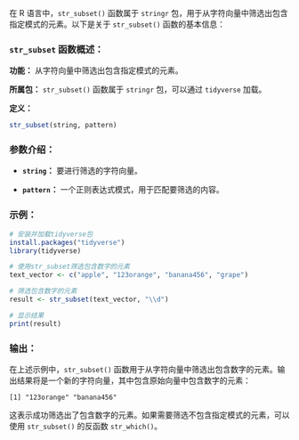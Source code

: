 在 R 语言中，`str_subset()` 函数属于 `stringr` 包，用于从字符向量中筛选出包含指定模式的元素。以下是关于 `str_subset()` 函数的基本信息：

### `str_subset` 函数概述：

**功能：** 从字符向量中筛选出包含指定模式的元素。

**所属包：** `str_subset()` 函数属于 `stringr` 包，可以通过 `tidyverse` 加载。

**定义：**
```R
str_subset(string, pattern)
```

### 参数介绍：

- **`string`：** 要进行筛选的字符向量。

- **`pattern`：** 一个正则表达式模式，用于匹配要筛选的内容。

### 示例：

```R
# 安装并加载tidyverse包
install.packages("tidyverse")
library(tidyverse)

# 使用str_subset筛选包含数字的元素
text_vector <- c("apple", "123orange", "banana456", "grape")

# 筛选包含数字的元素
result <- str_subset(text_vector, "\\d")

# 显示结果
print(result)
```

### 输出：

在上述示例中，`str_subset()` 函数用于从字符向量中筛选出包含数字的元素。输出结果将是一个新的字符向量，其中包含原始向量中包含数字的元素：

```
[1] "123orange" "banana456"
```

这表示成功筛选出了包含数字的元素。如果需要筛选不包含指定模式的元素，可以使用 `str_subset()` 的反函数 `str_which()`。